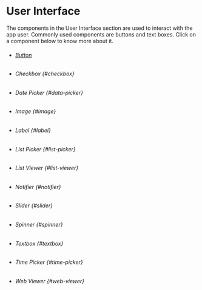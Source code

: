 # User Interface

The components in the User Interface section are used to interact with the app user. Commonly used components are buttons and text boxes. Click on a component below to know more about it.

* ###### [Button](/components/user-interface/button.md)
* ###### Checkbox {#checkbox}
* ###### Date Picker {#data-picker}
* ###### Image {#image}
* ###### Label {#label}
* ###### List Picker {#list-picker}
* ###### List Viewer {#list-viewer}
* ###### Notifier {#notifier}
* ###### Slider {#slider}
* ###### Spinner {#spinner}
* ###### Textbox {#textbox}
* ###### Time Picker {#time-picker}
* ###### Web Viewer {#web-viewer}

##### 



